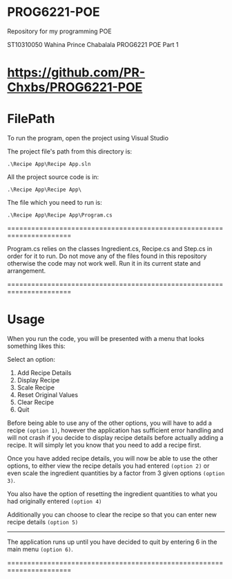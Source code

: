 # PROG6221-POE
 Repository for my programming POE

ST10310050
Wahina Prince Chabalala
PROG6221 POE Part 1

https://github.com/PR-Chxbs/PROG6221-POE
======================================================================
# FilePath
To run the program, open the project using Visual Studio

The project file's path from this directory is:

`.\Recipe App\Recipe App.sln`

All the project source code is in:

`.\Recipe App\Recipe App\`

The file which you need to run is:

`.\Recipe App\Recipe App\Program.cs`

======================================================================

Program.cs relies on the classes Ingredient.cs, Recipe.cs and Step.cs in order for it to run.
Do not move any of the files found in this repository otherwise the code may not work well.
Run it in its current state and arrangement.

======================================================================
# Usage
When you run the code, you will be presented with a menu that looks something likes this:

Select an option:
1. Add Recipe Details
2. Display Recipe
3. Scale Recipe
4. Reset Original Values
5. Clear Recipe
6. Quit


Before being able to use any of the other options, you will have to add a recipe ``(option 1)``,
however the application has sufficient error handling and will not crash if you decide
to display recipe details before actually adding a recipe. It will simply let you know that
you need to add a recipe first.

Once you have added recipe details, you will now be able to use the other options, to either view
the recipe details you had entered ``(option 2)`` or even scale the ingredient quantities by a factor from 3 given options ``(option 3)``.

You also have the option of resetting the ingredient quantities to what you had originally entered ``(option 4)``

Additionally you can choose to clear the recipe so that you can enter new recipe details ``(option 5)``

***********************

The application runs up until you have decided to quit by entering 6 in the main menu ``(option 6)``.

======================================================================
